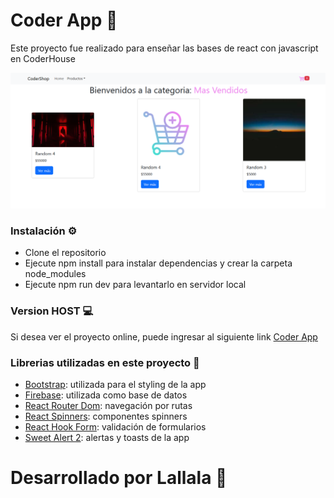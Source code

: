 # Coder App 🛒

Este proyecto fue realizado para enseñar las bases de react con javascript en CoderHouse

![image](/public/proyectoCoder.png)

### Instalación ⚙️

- Clone el repositorio
- Ejecute npm install para instalar dependencias y crear la carpeta node_modules
- Ejecute npm run dev para levantarlo en servidor local


### Version HOST 💻

Si desea ver el proyecto online, puede ingresar al siguiente link [Coder App](https://coder-shop63385.vercel.app/)

### Librerias utilizadas en este proyecto 📖

- [Bootstrap](https://getbootstrap.com/docs/5.2/getting-started/introduction/): utilizada para el styling de la app
- [Firebase](https://firebase.google.com/): utilizada como base de datos
- [React Router Dom](https://reactrouter.com/): navegación por rutas
- [React Spinners](https://reactrouter.com/): componentes spinners
- [React Hook Form](https://reactrouter.com/): validación de formularios
- [Sweet Alert 2](https://reactrouter.com/): alertas y toasts de la app


#   Desarrollado por Lallala 🥳